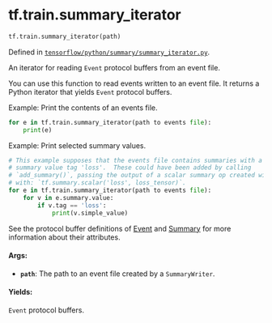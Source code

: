 <div itemscope itemtype="http://developers.google.com/ReferenceObject">
<meta itemprop="name" content="tf.train.summary_iterator" />
<meta itemprop="path" content="Stable" />
</div>

# tf.train.summary_iterator

``` python
tf.train.summary_iterator(path)
```



Defined in [`tensorflow/python/summary/summary_iterator.py`](https://www.tensorflow.org/code/tensorflow/python/summary/summary_iterator.py).

An iterator for reading `Event` protocol buffers from an event file.

You can use this function to read events written to an event file. It returns
a Python iterator that yields `Event` protocol buffers.

Example: Print the contents of an events file.

```python
for e in tf.train.summary_iterator(path to events file):
    print(e)
```

Example: Print selected summary values.

```python
# This example supposes that the events file contains summaries with a
# summary value tag 'loss'.  These could have been added by calling
# `add_summary()`, passing the output of a scalar summary op created with
# with: `tf.summary.scalar('loss', loss_tensor)`.
for e in tf.train.summary_iterator(path to events file):
    for v in e.summary.value:
        if v.tag == 'loss':
            print(v.simple_value)
```

See the protocol buffer definitions of
[Event](https://www.tensorflow.org/code/tensorflow/core/util/event.proto)
and
[Summary](https://www.tensorflow.org/code/tensorflow/core/framework/summary.proto)
for more information about their attributes.

#### Args:

* <b>`path`</b>: The path to an event file created by a `SummaryWriter`.


#### Yields:

`Event` protocol buffers.